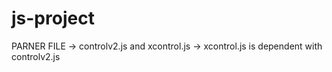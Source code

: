 # js-project


PARNER FILE
-> controlv2.js and xcontrol.js
-> xcontrol.js is dependent with controlv2.js
